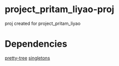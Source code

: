 # project_pritam_liyao-proj
proj created for project_pritam_liyao

# Dependencies
[pretty-tree](https://hackage.haskell.org/package/pretty-tree)
[singletons](https://hackage.haskell.org/package/singletons)
